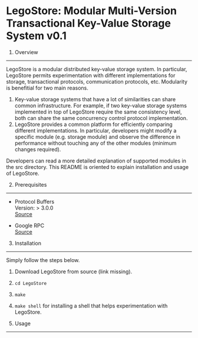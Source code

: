 LegoStore: Modular Multi-Version Transactional Key-Value Storage System v0.1
============================================================================

1. Overview
----------
LegoStore is a modular distributed key-value storage system. In particular, LegoStore permits experimentation with different implementations for storage, transactional protocols, communication protocols, etc. Modularity is benefitial for two main reasons.

1) Key-value storage systems that have a lot of similarities can share common infrastructure. For example, if two key-value storage systems implemented in top of LegoStore require the same consistency level, both can share the same concurrency control protocol implementation.
2) LegoStore provides a common platform for efficiently comparing different implementations. In particular, developers might modify a specific module (e.g. storage module) and observe the difference in performance without touching any of the other modules (minimum changes required).

Developers can read a more detailed explanation of supported modules in the src directory. This README is oriented to explain installation and usage of LegoStore.

2. Prerequisites
---------------
* Protocol Buffers  
  Version: > 3.0.0  
  [Source](https://github.com/google/protobuf/releases)  

* Google RPC  
  [Source](https://github.com/grpc/grpc/blob/master/INSTALL.md)  

3. Installation
----------------
Simply follow the steps below.
1. Download LegoStore from source (link missing).
2. `cd LegoStore`
3. `make`
4. `make shell` for installing a shell that helps experimentation with LegoStore.

4. Usage
---------


